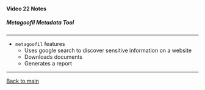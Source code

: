 #### Video 22 Notes

##### Metagoofil Metadata Tool

---

- `metagoofil` features
  - Uses google search to discover sensitive information on a website
  - Downloads documents
  - Generates a report

---

[Back to main](https://github.com/rot0xd/CBTNuggets/blob/master/CEHv9/README.md)

